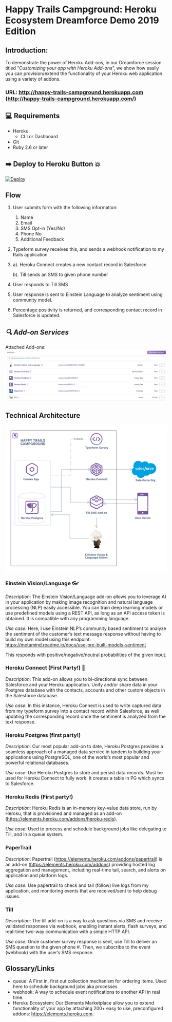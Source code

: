 # Happy Trails Campground: Heroku Ecosystem Dreamforce Demo 2019 Edition
## Introduction:

To demonstrate the power of Heroku Add-ons, in our Dreamforce session titled “*Customizing your app with Heroku Add-ons*”, we show how easily you can provision/extend the functionality of your Heroku web application using a variety of addons.

### URL: http://happy-trails-campground.herokuapp.com (http://happy-trails-campground.herokuapp.com/)


## 💻  Requirements

* Heroku
    * CLI or Dashboard
* Git
* Ruby 2.6 or later


## ➡️ Deploy to Heroku Button 💥
[![Deploy](https://www.herokucdn.com/deploy/button.svg)](https://heroku.com/deploy)


## Flow

1. User submits form with the following information:
    1. Name
    2. Email
    3. SMS Opt-in (Yes/No)
    4. Phone No
    5. Additional Feedback
2. Typeform survey receives this, and sends a webhook notification to my Rails application
3. a). Heroku Connect creates a new contact record in Salesforce.

   b). Till sends an SMS to given phone number
2. User responds to Till SMS
3. User response is sent to Einstein Language to analyze sentiment using community model.
4. Percentage positivity is returned, and corresponding contact record in Salesforce is updated.
## *🔍 Add-on Services*
Attached Add-ons:
![Dashboard Screenshot:](/dashboard_addons.png?raw=true "Attached Addons: ")

## Technical Architecture
![Architectural Diagram:](/technical_diagram.png?raw=true)


### Einstein Vision/Language 👓

_*Description*_:
The Einstein Vision/Language add-on allows you to leverage AI in your application by making image recognition and natural language processing (NLP) easily accessible. You can train deep learning models or use predefined models using a REST API, as long as an API access token is obtained. It is compatible with any programming language.

*_Use case:_*
Here, I use Einstein NLP’s community based sentiment to analyze the sentiment of the customer’s text message response without having to build my own model using this endpoint: https://metamind.readme.io/docs/use-pre-built-models-sentiment

This responds with positive/negative/neutral probabilities of the given input.

### Heroku Connect (First Party!) 🔌

_*Description*_:
This add-on allows you to bi-directional sync between Salesforce and your Heroku application. Unify and/or share data in your Postgres database with the contacts, accounts and other custom objects in the Salesforce database.

*_Use case:_*
In this instance, Heroku Connect is used to write captured data from my typeform survey into a contact record within Salesforce, as well updating the corresponding record once the sentiment is analyzed from the text response.


### Heroku Postgres (first party!)

_*Description*_:
Our most popular add-on to date, Heroku Postgres provides a seamless approach of a managed data service in tandem to building your applications using PostgreSQL, one of the world’s most popular and powerful relational databases.

*_Use case:_*
Use Heroku Postgres to store and persist data records. Must be used for Heroku Connect to fully work. It creates a table in PG which syncs to Salesforce.

### Heroku Redis (First party!)

_*Description*_:
Heroku Redis is an in-memory key-value data store, run by Heroku, that is provisioned and managed as an add-on (https://elements.heroku.com/addons/heroku-redis).

*_Use case:_*
Used to process and schedule background jobs like delegating to Till, and  in a queue system.

### PaperTrail

_*Description*_:
Papertrail (https://elements.heroku.com/addons/papertrail) is an add-on (https://elements.heroku.com/addons) providing hosted log aggregation and management, including real-time tail, search, and alerts on application and platform logs.

*_Use case:_*
Use papertrail to check and tail (follow) live logs from my application, and monitoring events that are received/sent to help debug issues.

### Till

_*Description*_:
The till add-on is a way to ask questions via SMS and receive validated responses via webhook, enabling instant alerts, flash surveys, and real-time two-way communication with a simple HTTP API.

*_Use case:_*
Once customer survey response is sent, use Till to deliver an SMS question to the given phone #. Then, we subscribe to the event (webhook) with the user’s SMS response.


## Glossary/Links
- queue: A First in, first out collection mechanism for ordering items. Used here to schedule background jobs aka processes
- webhook: A way to schedule event notifications to another API in real time.
- Heroku Ecosystem: Our Elements Marketplace allow you to extend functionality of your app by attaching 200+ easy to use, preconfigured addons: https://elements.heroku.com.
